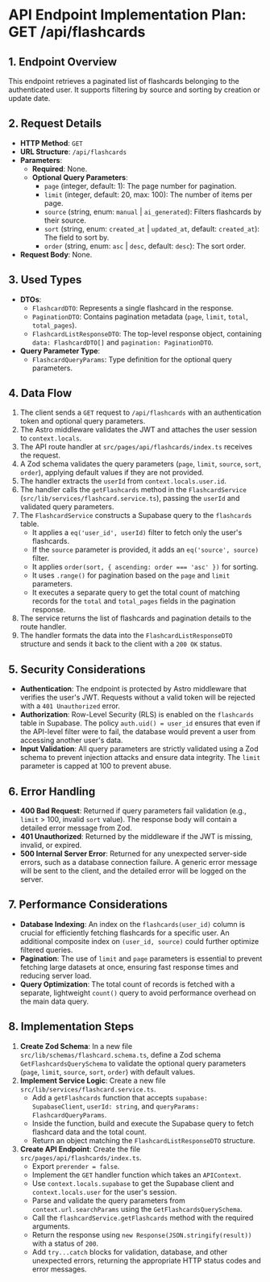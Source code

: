 # API Endpoint Implementation Plan: GET /api/flashcards

## 1. Endpoint Overview
This endpoint retrieves a paginated list of flashcards belonging to the authenticated user. It supports filtering by source and sorting by creation or update date.

## 2. Request Details
- **HTTP Method**: `GET`
- **URL Structure**: `/api/flashcards`
- **Parameters**:
  - **Required**: None.
  - **Optional Query Parameters**:
    - `page` (integer, default: 1): The page number for pagination.
    - `limit` (integer, default: 20, max: 100): The number of items per page.
    - `source` (string, enum: `manual` | `ai_generated`): Filters flashcards by their source.
    - `sort` (string, enum: `created_at` | `updated_at`, default: `created_at`): The field to sort by.
    - `order` (string, enum: `asc` | `desc`, default: `desc`): The sort order.
- **Request Body**: None.

## 3. Used Types
- **DTOs**:
  - `FlashcardDTO`: Represents a single flashcard in the response.
  - `PaginationDTO`: Contains pagination metadata (`page`, `limit`, `total`, `total_pages`).
  - `FlashcardListResponseDTO`: The top-level response object, containing `data: FlashcardDTO[]` and `pagination: PaginationDTO`.
- **Query Parameter Type**:
  - `FlashcardQueryParams`: Type definition for the optional query parameters.

## 4. Data Flow
1. The client sends a `GET` request to `/api/flashcards` with an authentication token and optional query parameters.
2. The Astro middleware validates the JWT and attaches the user session to `context.locals`.
3. The API route handler at `src/pages/api/flashcards/index.ts` receives the request.
4. A Zod schema validates the query parameters (`page`, `limit`, `source`, `sort`, `order`), applying default values if they are not provided.
5. The handler extracts the `userId` from `context.locals.user.id`.
6. The handler calls the `getFlashcards` method in the `FlashcardService` (`src/lib/services/flashcard.service.ts`), passing the `userId` and validated query parameters.
7. The `FlashcardService` constructs a Supabase query to the `flashcards` table.
   - It applies a `eq('user_id', userId)` filter to fetch only the user's flashcards.
   - If the `source` parameter is provided, it adds an `eq('source', source)` filter.
   - It applies `order(sort, { ascending: order === 'asc' })` for sorting.
   - It uses `.range()` for pagination based on the `page` and `limit` parameters.
   - It executes a separate query to get the total count of matching records for the `total` and `total_pages` fields in the pagination response.
8. The service returns the list of flashcards and pagination details to the route handler.
9. The handler formats the data into the `FlashcardListResponseDTO` structure and sends it back to the client with a `200 OK` status.

## 5. Security Considerations
- **Authentication**: The endpoint is protected by Astro middleware that verifies the user's JWT. Requests without a valid token will be rejected with a `401 Unauthorized` error.
- **Authorization**: Row-Level Security (RLS) is enabled on the `flashcards` table in Supabase. The policy `auth.uid() = user_id` ensures that even if the API-level filter were to fail, the database would prevent a user from accessing another user's data.
- **Input Validation**: All query parameters are strictly validated using a Zod schema to prevent injection attacks and ensure data integrity. The `limit` parameter is capped at 100 to prevent abuse.

## 6. Error Handling
- **400 Bad Request**: Returned if query parameters fail validation (e.g., `limit` > 100, invalid `sort` value). The response body will contain a detailed error message from Zod.
- **401 Unauthorized**: Returned by the middleware if the JWT is missing, invalid, or expired.
- **500 Internal Server Error**: Returned for any unexpected server-side errors, such as a database connection failure. A generic error message will be sent to the client, and the detailed error will be logged on the server.

## 7. Performance Considerations
- **Database Indexing**: An index on the `flashcards(user_id)` column is crucial for efficiently fetching flashcards for a specific user. An additional composite index on `(user_id, source)` could further optimize filtered queries.
- **Pagination**: The use of `limit` and `page` parameters is essential to prevent fetching large datasets at once, ensuring fast response times and reducing server load.
- **Query Optimization**: The total count of records is fetched with a separate, lightweight `count()` query to avoid performance overhead on the main data query.

## 8. Implementation Steps
1. **Create Zod Schema**: In a new file `src/lib/schemas/flashcard.schema.ts`, define a Zod schema `GetFlashcardsQuerySchema` to validate the optional query parameters (`page`, `limit`, `source`, `sort`, `order`) with default values.
2. **Implement Service Logic**: Create a new file `src/lib/services/flashcard.service.ts`.
   - Add a `getFlashcards` function that accepts `supabase: SupabaseClient`, `userId: string`, and `queryParams: FlashcardQueryParams`.
   - Inside the function, build and execute the Supabase query to fetch flashcard data and the total count.
   - Return an object matching the `FlashcardListResponseDTO` structure.
3. **Create API Endpoint**: Create the file `src/pages/api/flashcards/index.ts`.
   - Export `prerender = false`.
   - Implement the `GET` handler function which takes an `APIContext`.
   - Use `context.locals.supabase` to get the Supabase client and `context.locals.user` for the user's session.
   - Parse and validate the query parameters from `context.url.searchParams` using the `GetFlashcardsQuerySchema`.
   - Call the `flashcardService.getFlashcards` method with the required arguments.
   - Return the response using `new Response(JSON.stringify(result))` with a status of `200`.
   - Add `try...catch` blocks for validation, database, and other unexpected errors, returning the appropriate HTTP status codes and error messages.
